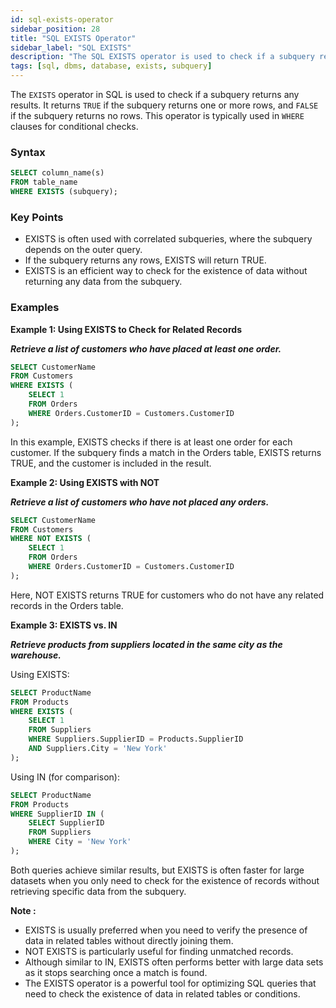 ```yaml
---
id: sql-exists-operator
sidebar_position: 28
title: "SQL EXISTS Operator"
sidebar_label: "SQL EXISTS"
description: "The SQL EXISTS operator is used to check if a subquery returns any results."
tags: [sql, dbms, database, exists, subquery]
---
```


The `EXISTS` operator in SQL is used to check if a subquery returns any results. It returns `TRUE` if the subquery returns one or more rows, and `FALSE` if the subquery returns no rows. This operator is typically used in `WHERE` clauses for conditional checks.

### Syntax

```sql
SELECT column_name(s)
FROM table_name
WHERE EXISTS (subquery);
```

### Key Points
* EXISTS is often used with correlated subqueries, where the subquery depends on the outer query.
* If the subquery returns any rows, EXISTS will return TRUE.
* EXISTS is an efficient way to check for the existence of data without returning any data from the subquery.

### Examples

**Example 1: Using EXISTS to Check for Related Records**

***Retrieve a list of customers who have placed at least one order.***

```sql
SELECT CustomerName
FROM Customers
WHERE EXISTS (
    SELECT 1
    FROM Orders
    WHERE Orders.CustomerID = Customers.CustomerID
);
```
In this example, EXISTS checks if there is at least one order for each customer. If the subquery finds a match in the Orders table, EXISTS returns TRUE, and the customer is included in the result.

**Example 2: Using EXISTS with NOT**

***Retrieve a list of customers who have not placed any orders.***

```sql
SELECT CustomerName
FROM Customers
WHERE NOT EXISTS (
    SELECT 1
    FROM Orders
    WHERE Orders.CustomerID = Customers.CustomerID
);
```

Here, NOT EXISTS returns TRUE for customers who do not have any related records in the Orders table.

**Example 3: EXISTS vs. IN**

***Retrieve products from suppliers located in the same city as the warehouse.***

Using EXISTS:

```sql
SELECT ProductName
FROM Products
WHERE EXISTS (
    SELECT 1
    FROM Suppliers
    WHERE Suppliers.SupplierID = Products.SupplierID
    AND Suppliers.City = 'New York'
);
```

Using IN (for comparison):

```sql
SELECT ProductName
FROM Products
WHERE SupplierID IN (
    SELECT SupplierID
    FROM Suppliers
    WHERE City = 'New York'
);
```

Both queries achieve similar results, but EXISTS is often faster for large datasets when you only need to check for the existence of records without retrieving specific data from the subquery.

**Note :**
* EXISTS is usually preferred when you need to verify the presence of data in related tables without directly joining them.
* NOT EXISTS is particularly useful for finding unmatched records.
* Although similar to IN, EXISTS often performs better with large data sets as it stops searching once a match is found.
* The EXISTS operator is a powerful tool for optimizing SQL queries that need to check the existence of data in related tables or conditions.
